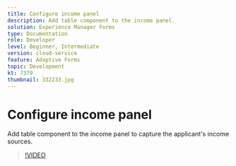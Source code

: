 ```yaml
---
title: Configure income panel
description: Add table component to the income panel.
solution: Experience Manager Forms
type: Documentation
role: Developer
level: Beginner, Intermediate
version: cloud-service
feature: Adaptive Forms
topic: Development
kt: 7379
thumbnail: 332233.jpg
---
```


# Configure income panel

Add table component to the income panel to capture the applicant's income sources.

>[!VIDEO](https://video.tv.adobe.com/v/332233?quality=12&learn=on)

